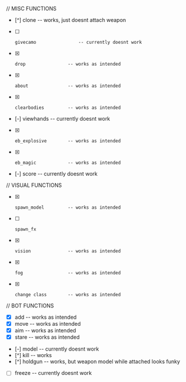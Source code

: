 

//  MISC FUNCTIONS

- [^]     clone               -- works, just doesnt attach weapon
- [ ]     givecamo                -- currently doesnt work
- [x]     drop                -- works as intended
- [x]     about               -- works as intended
- [x]     clearbodies         -- works as intended
- [-]     viewhands               -- currently doesnt work
- [x]     eb_explosive        -- works as intended
- [x]     eb_magic            -- works as intended
- [-]     score                   -- currently doesnt work

//  VISUAL FUNCTIONS

- [x]     spawn_model         -- works as intended
- [ ]     spawn_fx
- [x]     vision              -- works as intended
- [x]     fog                 -- works as intended
- [x]     change class        -- works as intended

//  BOT FUNCTIONS

- [x]    add                -- works as intended
- [x]    move               -- works as intended
- [x]    aim                -- works as intended
- [x]    stare              -- works as intended
- [-]    model                  -- currently doesnt work
- [^]    kill               -- works
- [^]    holdgun            -- works, but weapon model while attached looks funky
- [ ]    freeze                 -- currently doesnt work